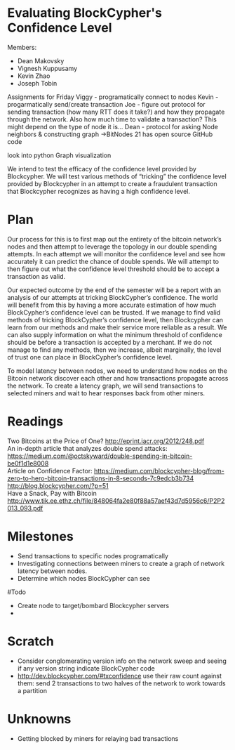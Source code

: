 # Evaluating BlockCypher's Confidence Level

Members:
*  Dean Makovsky
*  Vignesh Kuppusamy
*  Kevin Zhao
*  Joseph Tobin

Assignments for Friday
Viggy - programatically connect to nodes
Kevin - progarmatically send/create transaction
Joe - figure out protocol for sending transaction (how many RTT does it take?) and how they propagate through the network.  Also how much time to validate a transaction?  This might depend on the type of node it is...
Dean - protocol for asking Node neighbors & constructing graph
 ->BitNodes 21 has open source GitHub code

look into python Graph visualization


We intend to test the efficacy of the confidence level provided by Blockcypher. We will test various methods of “tricking” the confidence level provided by Blockcypher in an attempt to create a fraudulent transaction that Blockcypher recognizes as having a high confidence level.  
  
# Plan

Our process for this is to first map out the entirety of the bitcoin network’s nodes and then attempt to leverage the topology in our double spending attempts. In each attempt we will monitor the confidence level and see how accurately it can predict the chance of double spends. We will attempt to then figure out what the confidence level threshold should be to accept a transaction as valid.

Our expected outcome by the end of the semester will be a report with an analysis of our attempts at tricking BlockCypher’s confidence.  The world will benefit from this by having a more accurate estimation of how much BlockCypher’s confidence level can be trusted. If we manage to find valid methods of tricking BlockCypher’s confidence level, then Blockcypher can learn from our methods and make their service more reliable as a result. We can also supply information on what the minimum threshold of confidence should be before a transaction is accepted by a merchant. If we do not manage to find any methods, then we increase, albeit marginally, the level of trust one can place in BlockCypher’s confidence level.

To model latency between nodes, we need to understand how nodes on the Bitcoin network discover each other and how transactions propagate across the network.  To create a latency graph, we will send transactions to selected miners and wait to hear responses back from other miners.

# Readings

Two Bitcoins at the Price of One? http://eprint.iacr.org/2012/248.pdf  
An in-depth article that analyzes double spend attacks: https://medium.com/@octskyward/double-spending-in-bitcoin-be0f1d1e8008  
Article on Confidence Factor: https://medium.com/blockcypher-blog/from-zero-to-hero-bitcoin-transactions-in-8-seconds-7c9edcb3b734  
http://blog.blockcypher.com/?p=51  
Have a Snack, Pay with Bitcoin  http://www.tik.ee.ethz.ch/file/848064fa2e80f88a57aef43d7d5956c6/P2P2013_093.pdf  

# Milestones
*  Send transactions to specific nodes programatically
*  Investigating connections between miners to create a graph of network latency between nodes.  
*  Determine which nodes BlockCypher can see


#Todo
* Create node to target/bombard Blockcypher servers
* 

# Scratch
*  Consider conglomerating version info on the network sweep and seeing if any version string indicate BlockCypher code
*  http://dev.blockcypher.com/#txconfidence  use their raw count against them: send 2 transactions to two halves of the network to work towards a partition

# Unknowns
*  Getting blocked by miners for relaying bad transactions  
